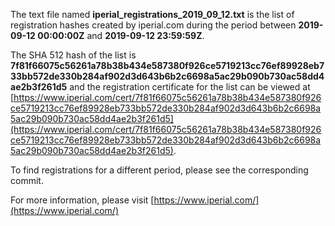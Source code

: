 The text file named **iperial_registrations_2019_09_12.txt** is the list of registration hashes created by iperial.com during the period between **2019-09-12 00:00:00Z** and **2019-09-12 23:59:59Z**.

The SHA 512 hash of the list is **7f81f66075c56261a78b38b434e587380f926ce5719213cc76ef89928eb733bb572de330b284af902d3d643b6b2c6698a5ac29b090b730ac58dd4ae2b3f261d5** and the registration certificate for the list can be viewed at [https://www.iperial.com/cert/7f81f66075c56261a78b38b434e587380f926ce5719213cc76ef89928eb733bb572de330b284af902d3d643b6b2c6698a5ac29b090b730ac58dd4ae2b3f261d5](https://www.iperial.com/cert/7f81f66075c56261a78b38b434e587380f926ce5719213cc76ef89928eb733bb572de330b284af902d3d643b6b2c6698a5ac29b090b730ac58dd4ae2b3f261d5).

To find registrations for a different period, please see the corresponding commit.

For more information, please visit [https://www.iperial.com/](https://www.iperial.com/)
